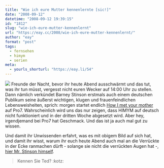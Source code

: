 ```yaml
---
title: "Wie ich eure Mutter kennenlernte [sic!]"
date: "2008-09-12"
datetime: "2008-09-12 19:39:15"
id: "1812"
slug: "wie-ich-eure-mutter-kennenlernt"
url: "https://eay.cc/2008/wie-ich-eure-mutter-kennenlernt/"
author: "eay"
format: "post"
tags:
  - fernsehen
  - himym
  - serien
meta:
  - yourls_shorturl: "https://eay.li/54"
---
```


![](/uploads/2008/hotcrazyscale.jpg) Freunde der Nacht, bevor ihr heute Abend ausschwärmt und das tut, was ihr tun müsst, vergesst nicht euren Wecker auf 14:00 Uhr zu stellen. Dann nämlich verkündet Barney Stinson erstmals auch einem deutschen Publikum seine äußerst wichtigen, klugen und frauenfeindlichen Lebensweisheiten, sprich: morgen startet endlich [How I met your mother](//eay.cc/2008/how-i-met-my-favorite-tv-series/) auf Pro7. Wahrscheinlich wird uns das nur zeigen, dass HIMYM auf deutsch nicht funktioniert und in der dritten Woche abgesetzt wird. Aber hey, irgendjemand bei Pro7 hat Geschmack. Und das ist ja auch mal gut zu wissen.

Und damit ihr Unwissenden erfahrt, was es mit obigem Bild auf sich hat, und damit ihr wisst, warum ihr euch heute Abend auch mal an die Verrückte in der Ecke ranmachen dürft - solange sie nicht die verrückten Augen hat -, [hier Mr. Stinson himself](http://www.youtube.com/watch?v=kYrZSjpiIK4).

> Kennen Sie Ted? :kotz:
